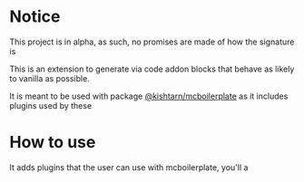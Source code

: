 # Notice

This project is in alpha, as such, no promises are made of how the signature is


This is an extension to generate via code addon blocks that behave as likely to vanilla as possible.

It is meant to be used with package [@kishtarn/mcboilerplate](https://www.npmjs.com/package/@kishtarn/mcboilerplate) as it includes plugins used by these

# How to use

It adds plugins that the user can use with mcboilerplate, you'll a



